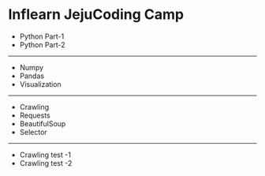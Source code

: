 
# Inflearn JejuCoding Camp
- Python Part-1
- Python Part-2
---
- Numpy
- Pandas
- Visualization
---
- Crawling
- Requests
- BeautifulSoup
- Selector
---
- Crawling test -1
- Crawling test -2 
